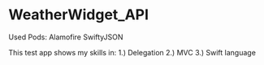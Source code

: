 # WeatherWidget_API

Used Pods:
Alamofire
SwiftyJSON

This test app shows my skills in:
1.) Delegation
2.) MVC
3.) Swift language
